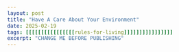 ```yaml
---
layout: post
title: "Have A Care About Your Environment"
date: 2025-02-19
tags: [[[[[[[[[[[[[[[[rules-for-living]]]]]]]]]]]]]]]]
excerpt: "CHANGE ME BEFORE PUBLISHING"
---
```

